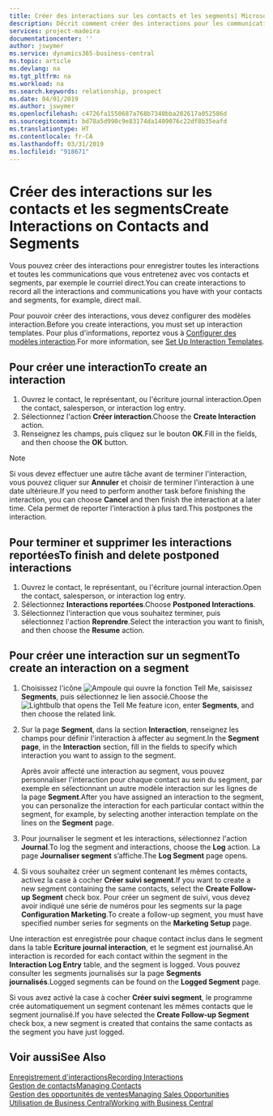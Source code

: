 ```yaml
---
title: Créer des interactions sur les contacts et les segments| Microsoft Docs
description: Décrit comment créer des interactions pour les communications que vous avez avec vos contacts et segments dans Business Central, par exemple le courriel direct.
services: project-madeira
documentationcenter: ''
author: jswymer
ms.service: dynamics365-business-central
ms.topic: article
ms.devlang: na
ms.tgt_pltfrm: na
ms.workload: na
ms.search.keywords: relationship, prospect
ms.date: 04/01/2019
ms.author: jswymer
ms.openlocfilehash: c4726fa1550687a768b7340bba202617a052586d
ms.sourcegitcommit: bd78a5d990c9e83174da1409076c22df8b35eafd
ms.translationtype: HT
ms.contentlocale: fr-CA
ms.lasthandoff: 03/31/2019
ms.locfileid: "918671"
---
```

# <a name="create-interactions-on-contacts-and-segments"></a><span data-ttu-id="a6f7b-103">Créer des interactions sur les contacts et les segments</span><span class="sxs-lookup"><span data-stu-id="a6f7b-103">Create Interactions on Contacts and Segments</span></span>
<span data-ttu-id="a6f7b-104">Vous pouvez créer des interactions pour enregistrer toutes les interactions et toutes les communications que vous entretenez avec vos contacts et segments, par exemple le courriel direct.</span><span class="sxs-lookup"><span data-stu-id="a6f7b-104">You can create interactions to record all the interactions and communications you have with your contacts and segments, for example, direct mail.</span></span>

<span data-ttu-id="a6f7b-105">Pour pouvoir créer des interactions, vous devez configurer des modèles interaction.</span><span class="sxs-lookup"><span data-stu-id="a6f7b-105">Before you create interactions, you must set up interaction templates.</span></span> <span data-ttu-id="a6f7b-106">Pour plus d'informations, reportez vous à [Configurer des modèles interaction](marketing-interactions.md).</span><span class="sxs-lookup"><span data-stu-id="a6f7b-106">For more information, see  [Set Up Interaction Templates](marketing-interactions.md).</span></span>

## <a name="to-create-an-interaction"></a><span data-ttu-id="a6f7b-107">Pour créer une interaction</span><span class="sxs-lookup"><span data-stu-id="a6f7b-107">To create an interaction</span></span>
1. <span data-ttu-id="a6f7b-108">Ouvrez le contact, le représentant, ou l'écriture journal interaction.</span><span class="sxs-lookup"><span data-stu-id="a6f7b-108">Open the contact, salesperson, or interaction log entry.</span></span>
2. <span data-ttu-id="a6f7b-109">Sélectionnez l'action **Créer interaction**.</span><span class="sxs-lookup"><span data-stu-id="a6f7b-109">Choose the **Create Interaction** action.</span></span>
3. <span data-ttu-id="a6f7b-110">Renseignez les champs, puis cliquez sur le bouton **OK**.</span><span class="sxs-lookup"><span data-stu-id="a6f7b-110">Fill in the fields, and then choose the **OK** button.</span></span>

> [!NOTE]  
>   <span data-ttu-id="a6f7b-111">Si vous devez effectuer une autre tâche avant de terminer l'interaction, vous pouvez cliquer sur **Annuler** et choisir de terminer l'interaction à une date ultérieure.</span><span class="sxs-lookup"><span data-stu-id="a6f7b-111">If you need to perform another task before finishing the interaction, you can choose **Cancel** and then finish the interaction at a later time.</span></span> <span data-ttu-id="a6f7b-112">Cela permet de reporter l'interaction à plus tard.</span><span class="sxs-lookup"><span data-stu-id="a6f7b-112">This postpones the interaction.</span></span>

## <a name="to-finish-and-delete-postponed-interactions"></a><span data-ttu-id="a6f7b-113">Pour terminer et supprimer les interactions reportées</span><span class="sxs-lookup"><span data-stu-id="a6f7b-113">To finish and delete postponed interactions</span></span>
1. <span data-ttu-id="a6f7b-114">Ouvrez le contact, le représentant, ou l'écriture journal interaction.</span><span class="sxs-lookup"><span data-stu-id="a6f7b-114">Open the contact, salesperson, or interaction log entry.</span></span>
2. <span data-ttu-id="a6f7b-115">Sélectionnez **Interactions reportées**.</span><span class="sxs-lookup"><span data-stu-id="a6f7b-115">Choose **Postponed Interactions**.</span></span>
3. <span data-ttu-id="a6f7b-116">Sélectionnez l'interaction que vous souhaitez terminer, puis sélectionnez l'action **Reprendre**.</span><span class="sxs-lookup"><span data-stu-id="a6f7b-116">Select the interaction you want to finish, and then choose the **Resume** action.</span></span>

## <a name="to-create-an-interaction-on-a-segment"></a><span data-ttu-id="a6f7b-117">Pour créer une interaction sur un segment</span><span class="sxs-lookup"><span data-stu-id="a6f7b-117">To create an interaction on a segment</span></span>
1. <span data-ttu-id="a6f7b-118">Choisissez l'icône ![Ampoule qui ouvre la fonction Tell Me](media/ui-search/search_small.png "Dites-moi ce que vous voulez faire"), saisissez **Segments**, puis sélectionnez le lien associé.</span><span class="sxs-lookup"><span data-stu-id="a6f7b-118">Choose the ![Lightbulb that opens the Tell Me feature](media/ui-search/search_small.png "Tell me what you want to do") icon, enter **Segments**, and then choose the related link.</span></span>
2. <span data-ttu-id="a6f7b-119">Sur la page **Segment**, dans la section **Interaction**, renseignez les champs pour définir l'interaction à affecter au segment.</span><span class="sxs-lookup"><span data-stu-id="a6f7b-119">In the **Segment page**, in the **Interaction** section, fill in the fields to specify which interaction you want to assign to the segment.</span></span>

    <span data-ttu-id="a6f7b-120">Après avoir affecté une interaction au segment, vous pouvez personnaliser l'interaction pour chaque contact au sein du segment, par exemple en sélectionnant un autre modèle interaction sur les lignes de la page **Segment**.</span><span class="sxs-lookup"><span data-stu-id="a6f7b-120">After you have assigned an interaction to the segment, you can personalize the interaction for each particular contact within the segment, for example, by selecting another interaction template on the lines on the **Segment** page.</span></span>  
3. <span data-ttu-id="a6f7b-121">Pour journaliser le segment et les interactions, sélectionnez l'action **Journal**.</span><span class="sxs-lookup"><span data-stu-id="a6f7b-121">To log the segment and interactions, choose the **Log** action.</span></span> <span data-ttu-id="a6f7b-122">La page **Journaliser segment** s’affiche.</span><span class="sxs-lookup"><span data-stu-id="a6f7b-122">The **Log Segment** page opens.</span></span>
4. <span data-ttu-id="a6f7b-123">Si vous souhaitez créer un segment contenant les mêmes contacts, activez la case à cocher **Créer suivi segment**.</span><span class="sxs-lookup"><span data-stu-id="a6f7b-123">If you want to create a new segment containing the same contacts, select the **Create Follow-up Segment** check box.</span></span> <span data-ttu-id="a6f7b-124">Pour créer un segment de suivi, vous devez avoir indiqué une série de numéros pour les segments sur la page **Configuration Marketing**.</span><span class="sxs-lookup"><span data-stu-id="a6f7b-124">To create a follow-up segment, you must have specified number series for segments on the **Marketing Setup** page.</span></span>

<span data-ttu-id="a6f7b-125">Une interaction est enregistrée pour chaque contact inclus dans le segment dans la table **Ecriture journal interaction**, et le segment est journalisé.</span><span class="sxs-lookup"><span data-stu-id="a6f7b-125">An interaction is recorded for each contact within the segment in the **Interaction Log Entry** table, and the segment is logged.</span></span> <span data-ttu-id="a6f7b-126">Vous pouvez consulter les segments journalisés sur la page **Segments journalisés**.</span><span class="sxs-lookup"><span data-stu-id="a6f7b-126">Logged segments can be found on the **Logged Segment** page.</span></span>

<span data-ttu-id="a6f7b-127">Si vous avez activé la case à cocher **Créer suivi segment**, le programme crée automatiquement un segment contenant les mêmes contacts que le segment journalisé.</span><span class="sxs-lookup"><span data-stu-id="a6f7b-127">If you have selected the **Create Follow-up Segment** check box, a new segment is created that contains the same contacts as the segment you have just logged.</span></span>

## <a name="see-also"></a><span data-ttu-id="a6f7b-128">Voir aussi</span><span class="sxs-lookup"><span data-stu-id="a6f7b-128">See Also</span></span>
[<span data-ttu-id="a6f7b-129">Enregistrement d'interactions</span><span class="sxs-lookup"><span data-stu-id="a6f7b-129">Recording Interactions</span></span>](marketing-interactions.md)  
[<span data-ttu-id="a6f7b-130">Gestion de contacts</span><span class="sxs-lookup"><span data-stu-id="a6f7b-130">Managing Contacts</span></span>](marketing-contacts.md)  
[<span data-ttu-id="a6f7b-131">Gestion des opportunités de ventes</span><span class="sxs-lookup"><span data-stu-id="a6f7b-131">Managing Sales Opportunities</span></span>](marketing-manage-sales-opportunities.md)  
[<span data-ttu-id="a6f7b-132">Utilisation de Business Central</span><span class="sxs-lookup"><span data-stu-id="a6f7b-132">Working with Business Central</span></span>](ui-work-product.md)
